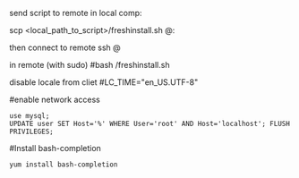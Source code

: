 send script to remote in local comp:

scp <local_path_to_script>/freshinstall.sh @:

then connect to remote ssh @

in remote (with sudo) #bash /freshinstall.sh

disable locale from cliet #LC_TIME="en_US.UTF-8"

#enable network access

```mysql
use mysql;
UPDATE user SET Host='%' WHERE User='root' AND Host='localhost'; FLUSH PRIVILEGES;
```

 #Install bash-completion
 ```bash
yum install bash-completion
```
